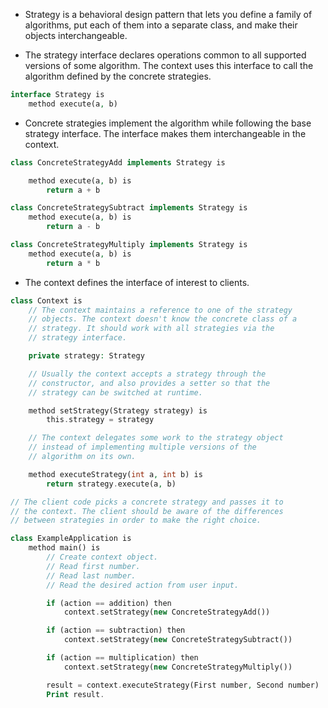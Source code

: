 - Strategy is a behavioral design pattern that lets you define a family of algorithms, put each of them into a separate class, and make their objects interchangeable.

- The strategy interface declares operations common to all  supported versions of some algorithm. The context uses this interface to call the algorithm defined by the concrete strategies.

```php
interface Strategy is
    method execute(a, b)
```

- Concrete strategies implement the algorithm while following the base strategy interface. The  interface makes them interchangeable in the context.

```php
class ConcreteStrategyAdd implements Strategy is

    method execute(a, b) is
        return a + b

class ConcreteStrategySubtract implements Strategy is
    method execute(a, b) is
        return a - b

class ConcreteStrategyMultiply implements Strategy is
    method execute(a, b) is
        return a * b
```

- The context defines the interface of interest to clients.

```php
class Context is
    // The context maintains a reference to one of the strategy
    // objects. The context doesn't know the concrete class of a
    // strategy. It should work with all strategies via the
    // strategy interface.

    private strategy: Strategy

    // Usually the context accepts a strategy through the
    // constructor, and also provides a setter so that the
    // strategy can be switched at runtime.

    method setStrategy(Strategy strategy) is
        this.strategy = strategy

    // The context delegates some work to the strategy object
    // instead of implementing multiple versions of the
    // algorithm on its own.

    method executeStrategy(int a, int b) is
        return strategy.execute(a, b)

// The client code picks a concrete strategy and passes it to
// the context. The client should be aware of the differences
// between strategies in order to make the right choice.
```
```php
class ExampleApplication is
    method main() is
        // Create context object.
        // Read first number.
        // Read last number.
        // Read the desired action from user input.

        if (action == addition) then
            context.setStrategy(new ConcreteStrategyAdd())

        if (action == subtraction) then
            context.setStrategy(new ConcreteStrategySubtract())

        if (action == multiplication) then
            context.setStrategy(new ConcreteStrategyMultiply())

        result = context.executeStrategy(First number, Second number)
        Print result.
```
